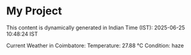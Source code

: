 # My Project

This content is dynamically generated in Indian Time (IST): 2025-06-25 10:48:24 IST


Current Weather in Coimbatore:
Temperature: 27.88 °C
Condition: haze
